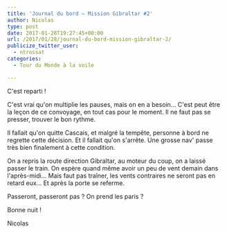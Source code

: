```yaml
---
title: 'Journal du bord – Mission Gibraltar #2'
author: Nicolas
type: post
date: 2017-01-28T19:27:45+00:00
url: /2017/01/28/journal-du-bord-mission-gibraltar-2/
publicize_twitter_user:
  - ntrossat
categories:
  - Tour du Monde à la voile

---
```

C'est reparti !

C'est vrai qu'on multiplie les pauses, mais on en a besoin... C'est peut être la leçon de ce convoyage, en tout cas pour le moment. Il ne faut pas se presser, trouver le bon rythme.

Il fallait qu'on quitte Cascais, et malgré la tempête, personne à bord ne regrette cette décision. Et il fallait qu'on s'arrête. Une grosse nav' passe très bien finalement à cette condition.

On a repris la route direction Gibraltar, au moteur du coup, on a laissé passer le train. On espère quand même avoir un peu de vent demain dans l'après-midi... Mais faut pas traîner, les vents contraires ne seront pas en retard eux... Et après la porte se referme.

Passeront, passeront pas ? On prend les paris ?

Bonne nuit !

Nicolas